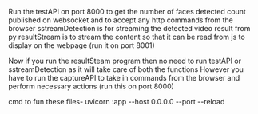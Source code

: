 Run the testAPI on port 8000 to get the number of faces detected count published on websocket and to accept any http commands from the browser
sstreamDetection is for streaming the detected video result from py
resultStream is to stream the content so that it can be read from js to display on the webpage (run it on port 8001)

Now if you run the resultSteam program then no need to run testAPI or sstreamDetection as it will take care of both the functions
However you have to run the captureAPI to take in commands from the browser and perform necessary actions (run this on port 8000)

cmd to fun these files-
uvicorn <filename>:app --host 0.0.0.0 --port <port> --reload
